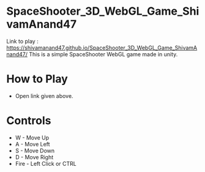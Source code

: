 # SpaceShooter_3D_WebGL_Game_ShivamAnand47
Link to play : https://shivamanand47.github.io/SpaceShooter_3D_WebGL_Game_ShivamAnand47/
This is a simple SpaceShooter WebGL game made in unity.
# How to Play
* Open link given above.

# Controls
* W - Move Up
* A - Move Left
* S - Move Down
* D - Move Right 
* Fire - Left Click or CTRL 

